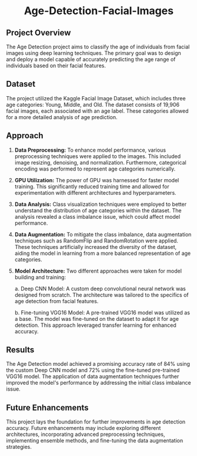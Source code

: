 <h1 align="center">
Age-Detection-Facial-Images
</h1>  

## Project Overview

The Age Detection project aims to classify the age of individuals from facial images using deep learning techniques. The primary goal was to design and deploy a model capable of accurately predicting the age range of individuals based on their facial features.

## Dataset

The project utilized the Kaggle Facial Image Dataset, which includes three age categories: Young, Middle, and Old. The dataset consists of 19,906 facial images, each associated with an age label. These categories allowed for a more detailed analysis of age prediction.

## Approach
1. **Data Preprocessing:** To enhance model performance, various preprocessing techniques were applied to the images. This included image resizing, denoising, and normalization. Furthermore, categorical encoding was performed to represent age categories numerically.

2. **GPU Utilization:** The power of GPU was harnessed for faster model training. This significantly reduced training time and allowed for experimentation with different architectures and hyperparameters.

3. **Data Analysis:** Class visualization techniques were employed to better understand the distribution of age categories within the dataset. The analysis revealed a class imbalance issue, which could affect model performance.

4. **Data Augmentation:** To mitigate the class imbalance, data augmentation techniques such as RandomFlip and RandomRotation were applied. These techniques artificially increased the diversity of the dataset, aiding the model in learning from a more balanced representation of age categories.

5. **Model Architecture:** Two different approaches were taken for model building and training:

    a. Deep CNN Model: A custom deep convolutional neural network was designed from scratch. The architecture was tailored to the specifics of age detection from facial features.

    b. Fine-tuning VGG16 Model: A pre-trained VGG16 model was utilized as a base. The model was fine-tuned on the dataset to adapt it for age detection. This approach leveraged transfer learning         for enhanced accuracy.


## Results

The Age Detection model achieved a promising accuracy rate of 84% using the custom Deep CNN model and 72% using the fine-tuned pre-trained VGG16 model. The application of data augmentation techniques further improved the model's performance by addressing the initial class imbalance issue.

## Future Enhancements

This project lays the foundation for further improvements in age detection accuracy. Future enhancements may include exploring different architectures, incorporating advanced preprocessing techniques, implementing ensemble methods, and fine-tuning the data augmentation strategies.
